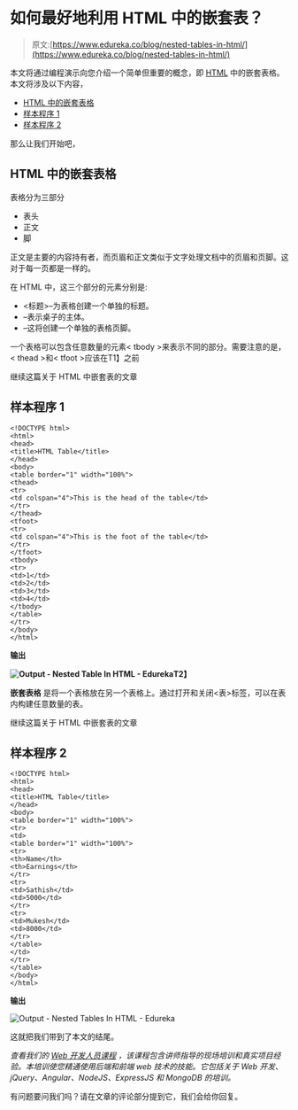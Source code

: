 # 如何最好地利用 HTML 中的嵌套表？

> 原文:[https://www.edureka.co/blog/nested-tables-in-html/](https://www.edureka.co/blog/nested-tables-in-html/)

本文将通过编程演示向您介绍一个简单但重要的概念，即 [HTML](https://www.edureka.co/blog/what-is-html/) 中的嵌套表格。本文将涉及以下内容，

*   [HTML 中的嵌套表格](#NestedTablesInHTML)
*   [样本程序 1](#SampleProgram1)
*   [样本程序 2](#SampleProgram2)

那么让我们开始吧，

## **HTML 中的嵌套表格**

表格分为三部分

*   表头
*   正文
*   脚

正文是主要的内容持有者，而页眉和正文类似于文字处理文档中的页眉和页脚。这对于每一页都是一样的。

在 HTML 中，这三个部分的元素分别是:

*   <标题>–为表格创建一个单独的标题。
*   <tbody>–表示桌子的主体。
*   <tfoot>–这将创建一个单独的表格页脚。

一个表格可以包含任意数量的元素< tbody >来表示不同的部分。需要注意的是，< thead >和< tfoot >应该在<tbody>T1】之前

继续这篇关于 HTML 中嵌套表的文章

## **样本程序 1**

```
<!DOCTYPE html>
<html>
<head>
<title>HTML Table</title>
</head>
<body>
<table border="1" width="100%">
<thead>
<tr>
<td colspan="4">This is the head of the table</td>
</tr>
</thead>
<tfoot>
<tr>
<td colspan="4">This is the foot of the table</td>
</tr>
</tfoot>
<tbody>
<tr>
<td>1</td>
<td>2</td>
<td>3</td>
<td>4</td>
</tbody>
</table>
</tr>
</body>
</html>

```

**输出**

**![Output - Nested Table In HTML - Edureka](../Images/3c67343011f333641ad41cbbf181e107.png)T2】**

**嵌套表格** 是将一个表格放在另一个表格上。通过打开和关闭<表>标签，可以在表内构建任意数量的表。

继续这篇关于 HTML 中嵌套表的文章

## **样本程序 2**

```
<!DOCTYPE html>
<html>
<head>
<title>HTML Table</title>
</head>
<body>
<table border="1" width="100%">
<tr>
<td>
<table border="1" width="100%">
<tr>
<th>Name</th>
<th>Earnings</th>
</tr>
<tr>
<td>Sathish</td>
<td>5000</td>
</tr>
<tr>
<td>Mukesh</td>
<td>8000</td>
</tr>
</table>
</td>
</tr>
</table>
</body>
</html>

```

**输出**

![Output - Nested Tables In HTML - Edureka](../Images/df1065e7a510d077580c4bc3b8fb5415.png)

这就把我们带到了本文的结尾。

*查看我们的 [Web 开发人员课程](https://www.edureka.co/masters-program/full-stack-developer-training) ，该课程包含讲师指导的现场培训和真实项目经验。本培训使您精通使用后端和前端 web 技术的技能。它包括关于 Web 开发、jQuery、Angular、NodeJS、ExpressJS 和 MongoDB 的培训。*

有问题要问我们吗？请在文章的评论部分提到它，我们会给你回复。
